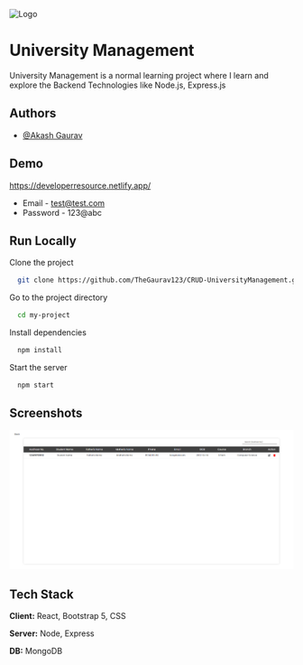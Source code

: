
![Logo](https://markovate.b-cdn.net/wp-content/uploads/2022/08/Top-10-Reasons-To-Choose-MERN-Stack-Development-For-Your-Next-Project_-1280x720px@2x.png)



# University Management

University Management is a normal learning project where I learn and explore the Backend 
Technologies like Node.js, Express.js

## Authors

- [@Akash Gaurav](https://github.com/TheGaurav123)


## Demo

https://developerresource.netlify.app/

* Email - test@test.com
* Password - 123@abc 


## Run Locally

Clone the project

```bash
  git clone https://github.com/TheGaurav123/CRUD-UniversityManagement.git
```

Go to the project directory

```bash
  cd my-project
```

Install dependencies

```bash
  npm install
```

Start the server

```bash
  npm start
```


## Screenshots

![App Screenshot](https://raw.githubusercontent.com/TheGaurav123/CRUD-UniversityManagement/main/src/Screenshot%20(35).png)


## Tech Stack

**Client:** React, Bootstrap 5, CSS

**Server:** Node, Express

**DB:** MongoDB

